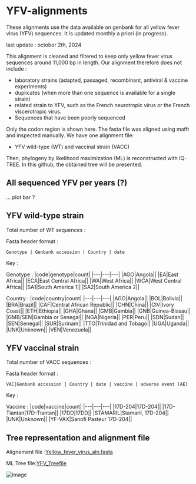 # YFV-alignments
These alignments use the data available on genbank for all yellow fever virus (YFV) sequences. It is updated monthly a priori (in progress).

last update : october 2th, 2024 

This alignment is cleaned and filtered to keep only yellow fever virus sequences around 11,000 bp in length. Our alignment therefore does not include :
* laboratory strains (adapted, passaged, recombinant, antiviral & vaccine experiments)
* duplicates (when more than one sequence is available for a single strain)
* related strain to YFV, such as the French neurotropic virus or the French viscerotropic virus.
* Sequences that have been poorly sequenced

Only the codon region is shown here. The fasta file was aligned using mafft and inspected manually. We have one alignment file:
* YFV wild-type (WT) and vaccinal strain (VACC)

Then, phylogeny by likelihood maximization (ML) is reconstructed with IQ-TREE. In this github, the obtained tree will be presented. 

## All sequenced YFV per years (?)

... plot bar ? 

## YFV wild-type strain
 Total number of WT sequences : 

Fasta header format : 

`Genotype | Genbank accession | Country | date`

Key :

Genotype :
|code|genotype|count|
|---|---|---|
|AGO|Angola||
|EA|East Africa||
|ECA|East Central Africa||
|WA|West Africa||
|WCA|West Central Africa||
|SA1|South America 1||
|SA2|South America 2||

Country :
|code|country|count|
|---|---|---|
|AGO|Angola||
|BOL|Bolivia||
|BRA|Brazil||
|CAF|Central African Republic||
|CHN|China||
|CIV|Ivory Coast||
|ETH|Ethiopia||
|GHA|Ghana||
|GMB|Gambia||
|GNB|Guinea-Bissau||
|GMB/SEN|Gambia or Senegal||
|NGA|Nigeria||
|PER|Peru||
|SDN|Sudan||
|SEN|Senegal||
|SUR|Surinam||
|TTO|Trinidad and Tobago||
|UGA|Uganda||
|UNK|Unknown||
|VEN|Venezuela||



## YFV vaccinal strain
Total number of VACC sequences : 

Fasta header format : 

`VAC|Genbank accession | Country | date | vaccine | adverse event (AE)`

Key :

Vaccine :
|code|vaccine|count|
|---|---|---|
|17D-204|17D-204||
|17D-Tiantan|17D-Tiantan||
|17DD|17DD||
|STAMARIL|Stamaril, 17D-204||
|UNK|Unknown||
|YF-VAX|Sanofi Pasteur 17D-204||

## Tree representation and alignment file
Alignement file :[Yellow_fever_virus_aln.fasta](https://github.com/Snseli/YFV-alignments/blob/main/Yellow%20fever%20alignements/YFV_aln_14092023.fasta)

ML Tree file:[YFV_Treefile](https://github.com/Snseli/YFV-alignments/blob/main/yellow%20fever%20treefile/YFV_aln_14092023_treefile.treefile)

![image](https://github.com/Snseli/YFV-alignments/blob/main/PNG/)

